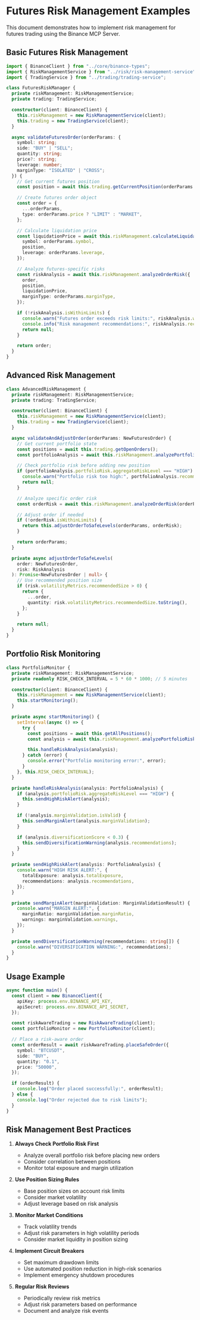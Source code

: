 # Futures Risk Management Examples

This document demonstrates how to implement risk management for futures trading using the Binance MCP Server.

## Basic Futures Risk Management

```typescript
import { BinanceClient } from "../core/binance-types";
import { RiskManagementService } from "../risk/risk-management-service";
import { TradingService } from "../trading/trading-service";

class FuturesRiskManager {
  private riskManagement: RiskManagementService;
  private trading: TradingService;

  constructor(client: BinanceClient) {
    this.riskManagement = new RiskManagementService(client);
    this.trading = new TradingService(client);
  }

  async validateFuturesOrder(orderParams: {
    symbol: string;
    side: "BUY" | "SELL";
    quantity: string;
    price?: string;
    leverage: number;
    marginType: "ISOLATED" | "CROSS";
  }) {
    // Get current futures position
    const position = await this.trading.getCurrentPosition(orderParams.symbol);

    // Create futures order object
    const order = {
      ...orderParams,
      type: orderParams.price ? "LIMIT" : "MARKET",
    };

    // Calculate liquidation price
    const liquidationPrice = await this.riskManagement.calculateLiquidationPrice({
      symbol: orderParams.symbol,
      position,
      leverage: orderParams.leverage,
    });

    // Analyze futures-specific risks
    const riskAnalysis = await this.riskManagement.analyzeOrderRisk({
      order,
      position,
      liquidationPrice,
      marginType: orderParams.marginType,
    });

    if (!riskAnalysis.isWithinLimits) {
      console.warn("Futures order exceeds risk limits:", riskAnalysis.warnings);
      console.info("Risk management recommendations:", riskAnalysis.recommendations);
      return null;
    }

    return order;
  }
}
```

## Advanced Risk Management

```typescript
class AdvancedRiskManagement {
  private riskManagement: RiskManagementService;
  private trading: TradingService;

  constructor(client: BinanceClient) {
    this.riskManagement = new RiskManagementService(client);
    this.trading = new TradingService(client);
  }

  async validateAndAdjustOrder(orderParams: NewFuturesOrder) {
    // Get current portfolio state
    const positions = await this.trading.getOpenOrders();
    const portfolioAnalysis = await this.riskManagement.analyzePortfolioRisk(positions);

    // Check portfolio risk before adding new position
    if (portfolioAnalysis.portfolioRisk.aggregateRiskLevel === "HIGH") {
      console.warn("Portfolio risk too high:", portfolioAnalysis.recommendations);
      return null;
    }

    // Analyze specific order risk
    const orderRisk = await this.riskManagement.analyzeOrderRisk(orderParams, positions);

    // Adjust order if needed
    if (!orderRisk.isWithinLimits) {
      return this.adjustOrderToSafeLevels(orderParams, orderRisk);
    }

    return orderParams;
  }

  private async adjustOrderToSafeLevels(
    order: NewFuturesOrder,
    risk: RiskAnalysis
  ): Promise<NewFuturesOrder | null> {
    // Use recommended position size
    if (risk.volatilityMetrics.recommendedSize > 0) {
      return {
        ...order,
        quantity: risk.volatilityMetrics.recommendedSize.toString(),
      };
    }

    return null;
  }
}
```

## Portfolio Risk Monitoring

```typescript
class PortfolioMonitor {
  private riskManagement: RiskManagementService;
  private readonly RISK_CHECK_INTERVAL = 5 * 60 * 1000; // 5 minutes

  constructor(client: BinanceClient) {
    this.riskManagement = new RiskManagementService(client);
    this.startMonitoring();
  }

  private async startMonitoring() {
    setInterval(async () => {
      try {
        const positions = await this.getAllPositions();
        const analysis = await this.riskManagement.analyzePortfolioRisk(positions);

        this.handleRiskAnalysis(analysis);
      } catch (error) {
        console.error("Portfolio monitoring error:", error);
      }
    }, this.RISK_CHECK_INTERVAL);
  }

  private handleRiskAnalysis(analysis: PortfolioAnalysis) {
    if (analysis.portfolioRisk.aggregateRiskLevel === "HIGH") {
      this.sendHighRiskAlert(analysis);
    }

    if (!analysis.marginValidation.isValid) {
      this.sendMarginAlert(analysis.marginValidation);
    }

    if (analysis.diversificationScore < 0.3) {
      this.sendDiversificationWarning(analysis.recommendations);
    }
  }

  private sendHighRiskAlert(analysis: PortfolioAnalysis) {
    console.warn("HIGH RISK ALERT:", {
      totalExposure: analysis.totalExposure,
      recommendations: analysis.recommendations,
    });
  }

  private sendMarginAlert(marginValidation: MarginValidationResult) {
    console.warn("MARGIN ALERT:", {
      marginRatio: marginValidation.marginRatio,
      warnings: marginValidation.warnings,
    });
  }

  private sendDiversificationWarning(recommendations: string[]) {
    console.warn("DIVERSIFICATION WARNING:", recommendations);
  }
}
```

## Usage Example

```typescript
async function main() {
  const client = new BinanceClient({
    apiKey: process.env.BINANCE_API_KEY,
    apiSecret: process.env.BINANCE_API_SECRET,
  });

  const riskAwareTrading = new RiskAwareTrading(client);
  const portfolioMonitor = new PortfolioMonitor(client);

  // Place a risk-aware order
  const orderResult = await riskAwareTrading.placeSafeOrder({
    symbol: "BTCUSDT",
    side: "BUY",
    quantity: "0.1",
    price: "50000",
  });

  if (orderResult) {
    console.log("Order placed successfully:", orderResult);
  } else {
    console.log("Order rejected due to risk limits");
  }
}
```

## Risk Management Best Practices

1. **Always Check Portfolio Risk First**

   - Analyze overall portfolio risk before placing new orders
   - Consider correlation between positions
   - Monitor total exposure and margin utilization

2. **Use Position Sizing Rules**

   - Base position sizes on account risk limits
   - Consider market volatility
   - Adjust leverage based on risk analysis

3. **Monitor Market Conditions**

   - Track volatility trends
   - Adjust risk parameters in high volatility periods
   - Consider market liquidity in position sizing

4. **Implement Circuit Breakers**

   - Set maximum drawdown limits
   - Use automated position reduction in high-risk scenarios
   - Implement emergency shutdown procedures

5. **Regular Risk Reviews**
   - Periodically review risk metrics
   - Adjust risk parameters based on performance
   - Document and analyze risk events
